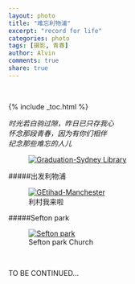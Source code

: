 ```yaml
---
layout: photo
title: "难忘利物浦"
excerpt: "record for life"
categories: photo
tags: [摄影, 青春]
author: Alvin
comments: true
share: true
---
```


&nbsp;  

{% include _toc.html %}

*时光若白驹过隙，昨日已只存我心*   
*怀念那段青春，因为有你们相伴*    
*纪念那些难忘的人儿*  
<figure >
<a href="{{ site.url }}/postimage/liverpool/1.png" title="Graduation-Sydney Library"><img src="{{ site.url }}/postimage/liverpool/1.png" alt="Graduation-Sydney Library"></a>
</figure>

#####出发利物浦
<figure >
<a href="{{ site.url }}/postimage/liverpool/2.png" title="Etihad-Manchester"><img src="{{ site.url }}/postimage/liverpool/2.png" alt="GEtihad-Manchester"></a>
<figcaption>利村我来啦</figcaption>
</figure>  

#####Sefton park
<figure >
<a href="{{ site.url }}/postimage/liverpool/3.png" title="Sefton park"><img src="{{ site.url }}/postimage/liverpool/3.png" alt="Sefton park"></a>
<figcaption>Sefton park Church</figcaption>
</figure>
&nbsp;   
&nbsp;  

TO BE CONTINUED...  

<!-- 多说评论框 start -->
<div class="ds-thread" data-thread-key="photo" data-title="photo" ></div>
<!-- 多说评论框 end -->
<!-- 多说公共JS代码 start (一个网页只需插入一次) -->
<script type="text/javascript">
var duoshuoQuery = {short_name:"goaheadalvin"};
(function() {
var ds = document.createElement('script');
ds.type = 'text/javascript';ds.async = true;
ds.src = (document.location.protocol == 'https:' ? 'https:' : 'http:') + '//static.duoshuo.com/embed.js';
ds.charset = 'UTF-8';
(document.getElementsByTagName('head')[0] 
|| document.getElementsByTagName('body')[0]).appendChild(ds);
})();
</script>
<!-- 多说公共JS代码 end -->